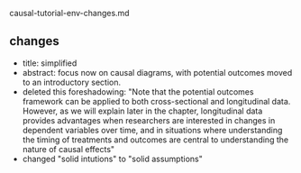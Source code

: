 causal-tutorial-env-changes.md

## changes
- title: simplified
- abstract: focus now on causal diagrams, with potential outcomes moved to an introductory section.
- deleted this foreshadowing: "Note that the potential outcomes framework can be applied to both cross-sectional and longitudinal data.  However, as we will explain later in the chapter, longitudinal data provides advantages when researchers are interested in changes in dependent variables over time, and in situations where understanding the timing of treatments and outcomes are central to understanding the nature of causal effects"
- changed "solid intutions" to "solid assumptions"